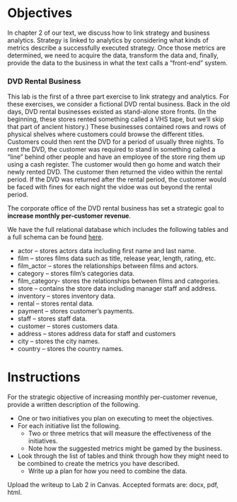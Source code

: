 Objectives
==========

In chapter 2 of our text, we discuss how to link strategy and business
analytics. Strategy is linked to analytics by considering what kinds of
metrics describe a successfully executed strategy. Once those metrics
are determined, we need to acquire the data, transform the data and,
finally, provide the data to the business in what the text calls a
“front-end” system.

### DVD Rental Business

This lab is the first of a three part exercise to link strategy and
analytics. For these exercises, we consider a fictional DVD rental
business. Back in the old days, DVD rental businesses existed as
stand-alone store fronts. (In the beginning, these stores rented
something called a VHS tape, but we’ll skip that part of ancient
history.) These businesses contained rows and rows of physical shelves
where customers could browse the different titles. Customers could then
rent the DVD for a period of usually three nights. To rent the DVD, the
customer was required to stand in something called a “line” behind other
people and have an employee of the store ring them up using a cash
register. The customer would then go home and watch their newly rented
DVD. The customer then returned the video within the rental period. If
the DVD was returned after the rental period, the customer would be
faced with fines for each night the vidoe was out beyond the rental
period.

The corporate office of the DVD rental business has set a strategic goal
to **increase monthly per-customer revenue**.

We have the full relational database which includes the following tables
and a full schema can be found
[here](http://www.postgresqltutorial.com/postgresql-sample-database/).

-   actor – stores actors data including first name and last name.
-   film – stores films data such as title, release year, length,
    rating, etc.
-   film\_actor – stores the relationships between films and actors.
-   category – stores film’s categories data.
-   film\_category- stores the relationships between films and
    categories.
-   store – contains the store data including manager staff and address.
-   inventory – stores inventory data.
-   rental – stores rental data.
-   payment – stores customer’s payments.
-   staff – stores staff data.
-   customer – stores customers data.
-   address – stores address data for staff and customers
-   city – stores the city names.
-   country – stores the country names.

Instructions
============

For the strategic objective of increasing monthly per-customer revenue,
provide a written description of the following.

-   One or two initiatives you plan on executing to meet the objectives.
-   For each initiative list the following.
    -   Two or three metrics that will measure the effectiveness of the
        initiatives.
    -   Note how the suggested metrics might be gamed by the business.
-   Look through the list of tables and think through how they might
    need to be combined to create the metrics you have described.
    -   Write up a plan for how you need to combine the data.

Upload the writeup to Lab 2 in Canvas. Accepted formats are: docx, pdf,
html.
